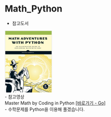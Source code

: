 # Math_Python
- 참고도서<br>
<div>
<img src="./ScreenShot/book1.png" width="150px">
</div>
- 참고영상<br>
  Master Math by Coding in Python  <a href="https://www.udemy.com/course/math-with-python/?utm_source=adwords&utm_medium=udemyads&utm_campaign=DSA_Catchall_la.EN_cc.ROW&utm_content=deal4584&utm_term=_._ag_88010211481_._ad_398022934994_._kw__._de_c_._dm__._pl__._ti_dsa-404285868850_._li_1030724_._pd__._&matchtype=b&gclid=Cj0KCQiA6IHwBRCJARIsALNjViUJwqev3Qbj-tTjrhxY83l1N8GeZdHWl1QrLBhL6nA_xYevpla5QqUaAvIoEALw_wcB">[바로가기 - Go]</a><br>
- 수학문제를 Python을 이용해 풀겠습니다.<br>
